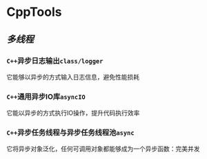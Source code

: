 # CppTools
## ***多线程***
### ```C++```异步日志输出```class/logger```
它能够以异步的方式输入日志信息，避免性能损耗
### ```C++```通用异步IO库```asyncIO```
它能以异步的方式执行IO操作，提升代码执行效率
### ```C++```异步任务线程与异步任务线程池```async```
它将异步对象泛化，任何可调用对象都能够成为一个异步函数：完美并发